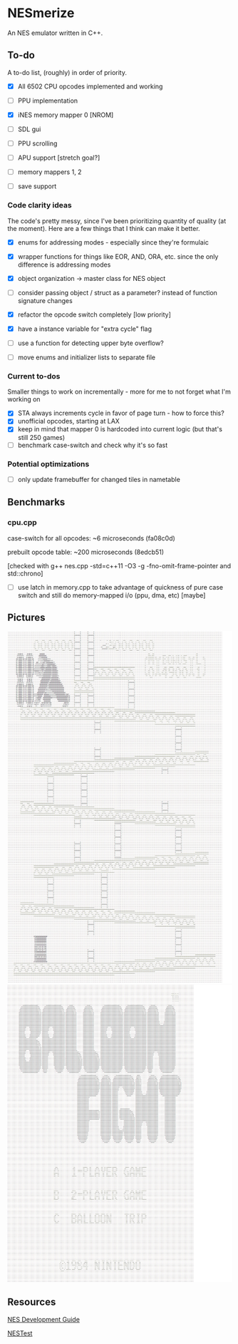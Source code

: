 # NESmerize

An NES emulator written in C++.


## To-do

A to-do list, (roughly) in order of priority.

- [x] All 6502 CPU opcodes implemented and working
- [ ] PPU implementation
- [x] iNES memory mapper 0 [NROM]
- [ ] SDL gui
- [ ] PPU scrolling
- [ ] APU support [stretch goal?]
- [ ] memory mappers 1, 2
- [ ] save support



### Code clarity ideas
The code's pretty messy, since I've been prioritizing quantity of quality (at the moment). Here are a few things that I think can make it better.
- [x] enums for addressing modes - especially since they're formulaic
- [x] wrapper functions for things like EOR, AND, ORA, etc. since the only difference is addressing modes
- [x] object organization -> master class for NES object
- [ ] consider passing object / struct as a parameter? instead of function signature changes
- [x] refactor the opcode switch completely [low priority]
- [x] have a instance variable for "extra cycle" flag
- [ ] use a function for detecting upper byte overflow?
- [ ] move enums and initializer lists to separate file


### Current to-dos

Smaller things to work on incrementally - more for me to not forget what I'm working on
- [x] STA always increments cycle in favor of page turn - how to force this?
- [x] unofficial opcodes, starting at LAX
- [x] keep in mind that mapper 0 is hardcoded into current logic (but that's still 250 games)
- [ ] benchmark case-switch and check why it's so fast

### Potential optimizations
- [ ] only update framebuffer for changed tiles in nametable


## Benchmarks
### cpu.cpp

case-switch for all opcodes: ~6 microseconds (fa08c0d)

prebuilt opcode table: ~200 microseconds (8edcb51)

[checked with g++ nes.cpp -std=c++11 -O3 -g -fno-omit-frame-pointer and std::chrono]

- [ ] use latch in memory.cpp to take advantage of quickness of pure case switch and still do memory-mapped i/o (ppu, dma, etc) [maybe]


## Pictures

![first output](img/first_output.jpg)
![balloon](img/balloon.jpg)


## Resources

[NES Development Guide](http://nesdev.com/NESDoc.pdf)

[NESTest](http://www.qmtpro.com/~nes/misc/nestest.txt)
